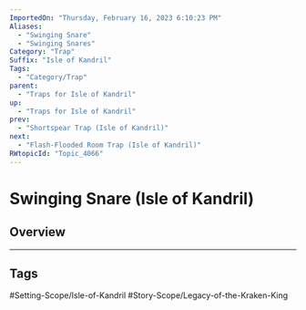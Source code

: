 ```yaml
---
ImportedOn: "Thursday, February 16, 2023 6:10:23 PM"
Aliases:
  - "Swinging Snare"
  - "Swinging Snares"
Category: "Trap"
Suffix: "Isle of Kandril"
Tags:
  - "Category/Trap"
parent:
  - "Traps for Isle of Kandril"
up:
  - "Traps for Isle of Kandril"
prev:
  - "Shortspear Trap (Isle of Kandril)"
next:
  - "Flash-Flooded Room Trap (Isle of Kandril)"
RWtopicId: "Topic_4066"
---
```

# Swinging Snare (Isle of Kandril)
## Overview

---
## Tags
#Setting-Scope/Isle-of-Kandril #Story-Scope/Legacy-of-the-Kraken-King

